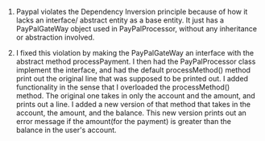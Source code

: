 
1) Paypal violates the Dependency Inversion principle because of how it lacks an interface/ abstract entity as a base entity. It just has a PayPalGateWay object used in PayPalProcessor,
without any inheritance or abstraction involved.

2) I fixed this violation by making the PayPalGateWay an interface with the abstract method processPayment. I then had the PayPalProcessor class implement the interface, and had
the default processMethod() method print out the original line that was supposed to be printed out. I added functionality in the sense that I overloaded the processMethod() method.
The original one takes in only the account and the amount, and prints out a line.  I added a new version of that method that takes in the account, the amount, and the balance. This
new version prints out an error message if the amount(for the payment) is greater than the balance in the user's account. 

